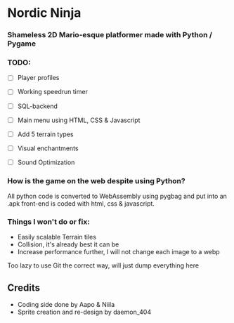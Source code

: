 # Nordic Ninja
### Shameless 2D Mario-esque platformer made with Python / Pygame

### TODO:
- [ ] Player profiles
- [ ] Working speedrun timer
- [ ] SQL-backend
- [ ] Main menu using HTML, CSS & Javascript
- [ ] Add 5 terrain types
- [ ] Visual enchantments
- [ ] Sound Optimization


### How is the game on the web despite using Python?
All python code is converted to WebAssembly using pygbag and put into an .apk
front-end is coded with html, css & javascript.



### Things I won't do or fix:
* Easily scalable Terrain tiles
* Collision, it's already best it can be
* Increase performance further, I will not change each image to a webp




Too lazy to use Git the correct way, will just dump everything here



## Credits
* Coding side done by Aapo & Niila
* Sprite creation and re-design by daemon_404



